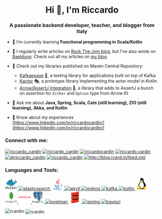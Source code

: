 <h1 align="center">Hi 👋, I'm Riccardo</h1>
<h3 align="center">A passionate backend developer, teacher, and blogger from Italy</h3>

- 🌱 I’m currently learning **Functional programming in Scala/Kotlin**

- 📝 I regularly write articles on [Rock The Jvm blog](https://blog.rockthejvm.com/), but I've also wrote on [Baeldung](https://www.baeldung.com/scala/author/riccardocardin). Check out all my articles on [my blog](http://blog.rcard.in/)

- 👀 Check out my libraries published on Maven Central Repository:
  - [Kafkaesque](https://github.com/rcardin/kafkaesque) 🐛, a testing library for applications built on top of Kafka
  - [Kactor](https://github.com/rcardin/kactor) 🎭, a prototype library implementing the actor model in Kotlin
  - [Arrow/AssertJ Integration](https://github.com/rcardin/assertj-arrow-core) 🧪, a library that adds to AssertJ a bunch on assertion for `Either` and `Option` type from Arrow Kt

- 💬 Ask me about **Java, Spring, Scala, Cats (still learning), ZIO (still learning), Akka, and Kotlin**

- 📄 Know about my experiences [https://www.linkedin.com/in/riccardocardin/](https://www.linkedin.com/in/riccardocardin/)

<h3 align="left">Connect with me:</h3>
<p align="left">
<a href="https://dev.to/riccardo_cardin" target="blank"><img align="center" src="https://cdn.jsdelivr.net/npm/simple-icons@3.0.1/icons/dev-dot-to.svg" alt="riccardo_cardin" height="30" width="40" /></a>
<a href="https://twitter.com/riccardo_cardin" target="blank"><img align="center" src="https://raw.githubusercontent.com/rahuldkjain/github-profile-readme-generator/master/src/images/icons/Social/twitter.svg" alt="riccardo_cardin" height="30" width="40" /></a>
<a href="https://linkedin.com/in/riccardocardin" target="blank"><img align="center" src="https://raw.githubusercontent.com/rahuldkjain/github-profile-readme-generator/master/src/images/icons/Social/linked-in-alt.svg" alt="riccardocardin" height="30" width="40" /></a>
<a href="https://stackoverflow.com/users/riccardo.cardin" target="blank"><img align="center" src="https://raw.githubusercontent.com/rahuldkjain/github-profile-readme-generator/master/src/images/icons/Social/stack-overflow.svg" alt="riccardo.cardin" height="30" width="40" /></a>
<a href="https://medium.com/@riccardo_cardin" target="blank"><img align="center" src="https://raw.githubusercontent.com/rahuldkjain/github-profile-readme-generator/master/src/images/icons/Social/medium.svg" alt="@riccardo_cardin" height="30" width="40" /></a>
<a href="https://www.hackerrank.com/riccardo_cardin" target="blank"><img align="center" src="https://raw.githubusercontent.com/rahuldkjain/github-profile-readme-generator/master/src/images/icons/Social/hackerrank.svg" alt="riccardo_cardin" height="30" width="40" /></a>
<a href="/http://blog.rcard.in/feed.xml" target="blank"><img align="center" src="https://raw.githubusercontent.com/rahuldkjain/github-profile-readme-generator/master/src/images/icons/Social/rss.svg" alt="http://blog.rcard.in/feed.xml" height="30" width="40" /></a>
</p>

<h3 align="left">Languages and Tools:</h3>
<p align="left"> <a href="https://www.docker.com/" target="_blank"> <img src="https://raw.githubusercontent.com/devicons/devicon/master/icons/docker/docker-original-wordmark.svg" alt="docker" width="40" height="40"/> </a> <a href="https://www.elastic.co" target="_blank"> <img src="https://www.vectorlogo.zone/logos/elastic/elastic-icon.svg" alt="elasticsearch" width="40" height="40"/> </a> <a href="https://www.java.com" target="_blank"> <img src="https://raw.githubusercontent.com/devicons/devicon/master/icons/java/java-original.svg" alt="java" width="40" height="40"/> </a> <a href="https://jekyllrb.com/" target="_blank"> <img src="https://www.vectorlogo.zone/logos/jekyllrb/jekyllrb-icon.svg" alt="jekyll" width="40" height="40"/> </a> <a href="https://www.jenkins.io" target="_blank"> <img src="https://www.vectorlogo.zone/logos/jenkins/jenkins-icon.svg" alt="jenkins" width="40" height="40"/> </a> <a href="https://kafka.apache.org/" target="_blank"> <img src="https://www.vectorlogo.zone/logos/apache_kafka/apache_kafka-icon.svg" alt="kafka" width="40" height="40"/> </a> <a href="https://kotlinlang.org" target="_blank"> <img src="https://www.vectorlogo.zone/logos/kotlinlang/kotlinlang-icon.svg" alt="kotlin" width="40" height="40"/> </a> <a href="https://www.linux.org/" target="_blank"> <img src="https://raw.githubusercontent.com/devicons/devicon/master/icons/linux/linux-original.svg" alt="linux" width="40" height="40"/> </a> <a href="https://www.mongodb.com/" target="_blank"> <img src="https://raw.githubusercontent.com/devicons/devicon/master/icons/mongodb/mongodb-original-wordmark.svg" alt="mongodb" width="40" height="40"/> </a> <a href="https://www.oracle.com/" target="_blank"> <img src="https://raw.githubusercontent.com/devicons/devicon/master/icons/oracle/oracle-original.svg" alt="oracle" width="40" height="40"/> </a> <a href="https://www.postgresql.org" target="_blank"> <img src="https://raw.githubusercontent.com/devicons/devicon/master/icons/postgresql/postgresql-original-wordmark.svg" alt="postgresql" width="40" height="40"/> </a> <a href="https://postman.com" target="_blank"> <img src="https://www.vectorlogo.zone/logos/getpostman/getpostman-icon.svg" alt="postman" width="40" height="40"/> </a> <a href="https://www.scala-lang.org" target="_blank"> <img src="https://raw.githubusercontent.com/devicons/devicon/master/icons/scala/scala-original.svg" alt="scala" width="40" height="40"/> </a> <a href="https://spring.io/" target="_blank"> <img src="https://www.vectorlogo.zone/logos/springio/springio-icon.svg" alt="spring" width="40" height="40"/> </a> <a href="https://travis-ci.org" target="_blank"> <img src="https://www.vectorlogo.zone/logos/travis-ci/travis-ci-icon.svg" alt="travisci" width="40" height="40"/> </a> </p>

<p><img align="left" src="https://github-readme-stats.vercel.app/api/top-langs?username=rcardin&show_icons=true&locale=en&layout=compact&theme=dracula" alt="rcardin" /></p>

<p>&nbsp;<img align="center" src="https://github-readme-stats.vercel.app/api?username=rcardin&show_icons=true&locale=en&theme=dracula" alt="rcardin" /></p>

